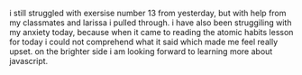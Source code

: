 i still struggled with exersise number 13 from yesterday, but with help from my classmates and larissa i pulled through. i have also been struggiling with my anxiety today, because when it came to reading the atomic habits lesson for today i could not comprehend what it said which made me feel really upset. on the brighter side i am looking forward to learning more about javascript.